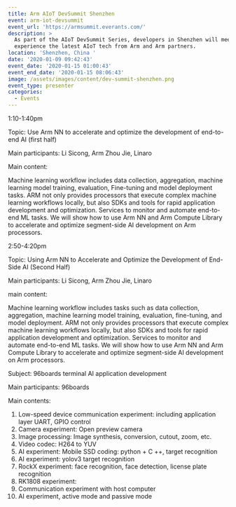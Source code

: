 ```yaml
---
title: Arm AIoT DevSummit Shenzhen
event: arm-iot-devsummit
event_url: 'https://armsummit.everants.com/'
description: >
  As part of the AIoT DevSummit Series, developers in Shenzhen will meet to
  experience the latest AIoT tech from Arm and Arm partners.
location: 'Shenzhen, China '
date: '2020-01-09 09:42:43'
event_date: '2020-01-15 01:00:43'
event_end_date: '2020-01-15 08:06:43'
image: /assets/images/content/dev-summit-shenzhen.png
event_type: presenter
categories:
  - Events
---
```

1:10-1:40pm

Topic: Use Arm NN to accelerate and optimize the development of end-to-end AI (first half)

Main participants: Li Sicong, Arm Zhou Jie, Linaro

Main content:

Machine learning workflow includes data collection, aggregation, machine learning model training, evaluation, Fine-tuning and model deployment tasks. ARM not only provides processors that execute complex machine learning workflows locally, but also SDKs and tools for rapid application development and optimization. Services to monitor and automate end-to-end ML tasks. We will show how to use Arm NN and Arm Compute Library to accelerate and optimize segment-side AI development on Arm processors.

2:50-4:20pm

Topic: Using Arm NN to Accelerate and Optimize the Development of End-Side AI (Second Half)

Main participants: Li Sicong, Arm Zhou Jie, Linaro

main content:

Machine learning workflow includes tasks such as data collection, aggregation, machine learning model training, evaluation, fine-tuning, and model deployment. ARM not only provides processors that execute complex machine learning workflows locally, but also SDKs and tools for rapid application development and optimization. Services to monitor and automate end-to-end ML tasks. We will show how to use Arm NN and Arm Compute Library to accelerate and optimize segment-side AI development on Arm processors.

Subject: 96boards terminal AI application development

Main participants: 96boards

Main contents:

1. Low-speed device communication experiment: including application layer UART, GPIO control
2. Camera experiment: Open preview camera
3. Image processing: Image synthesis, conversion, cutout, zoom, etc.
4. Video codec: H264 to YUV
5. AI experiment: Mobile SSD coding: python + C ++, target recognition
6. AI experiment: yolov3 target recognition
7. RockX experiment: face recognition, face detection, license plate recognition
8. RK1808 experiment:
9. Communication experiment with host computer
10. AI experiment, active mode and passive mode

